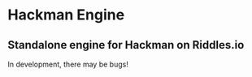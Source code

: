 Hackman Engine
=========================

Standalone engine for Hackman on Riddles.io
-------------------------------------------

In development, there may be bugs!

